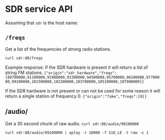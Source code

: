 # SDR service API

Assuming that `sdr` is the host name:

## `/freqs`
Get a list of the frequencies of strong radio stations.

`curl sdr:80/freqs`

Example response:
If the SDR hardware is present it will return a list of string FM stations.
`{"origin":"sdr_hardware","freqs":[89700000,91100000,91900000,93300000,94500000,95700000,96100000,97700000,99100000,101500000,102300000,103700000,105100000,107900000]}`

If the SDR hardware is not present or can not be used for some reason it will return a single station of frequency 0.
`{"origin":"fake","freqs":[0]}`

## /audio/<freq>
Get a 30 second chunk of raw audio.
`curl sdr:80/audio/99100000`

`curl sdr:80/audio/99100000 | aplay -r 16000 -f S16_LE -t raw -c 1`
